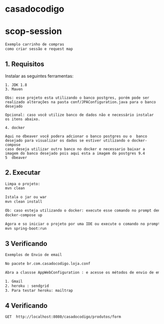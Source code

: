 # casadocodigo
# scop-session

```sh
Exemplo carrinho de compras
como criar sessão e request map

```

## 1. Requisitos 

Instalar as seguintes ferramentas:

    1. JDK 1.8
    3. Maven

    Obs: esse projeto esta utilizando o banco postgres, porém pode ser realizado alterações na pasta conf/JPAConfiguration.java para o banco desejado

    Opcional: caso você utilize banco de dados não e necessário instalar os itens abaixo.

    4. docker

    Aqui no dbeaver você podera adcionar o banco postgres ou o  banco desejado para visualizar os dados se estiver utilizando o docker-compose
    caso deseja utilizar outro banco no docker e necessario baixar a imagem do banco desejado pois aqui esta a imagem do postgres 9.4
    5  dbeaver

##  2. Executar
```sh
Limpa o projeto:
mvn clean 

Istala o jar ou war
mvn clean install

Ob: caso esteja utilizando o docker: execute esse comando no prompt dentro da pasta do projeto.
docker-compose up

Agora e so iniciar o projeto por uma IDE ou execute o comando no prompt dentro da pasta do projeto.
mvn spring-boot:run

```

##  3 Verificando

```sh
Exemplos de Envio de email

No pacote br.com.casadocodigo.loja.conf

Abra a classse AppWebConfiguration : e acesse os métodos de envio de email

1. Gmail
2. heroku : sendgrid
3. Para testar heroku: mailtrap

```

##  4 Verificando

```sh
GET  http://localhost:8080/casadocodigo/produtos/form


```

```
